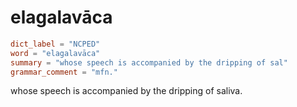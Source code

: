 # elagalavāca

``` toml
dict_label = "NCPED"
word = "elagalavāca"
summary = "whose speech is accompanied by the dripping of sal"
grammar_comment = "mfn."
```

whose speech is accompanied by the dripping of saliva.

